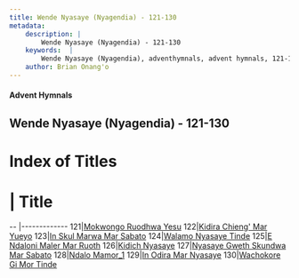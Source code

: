 ```yaml
---
title: Wende Nyasaye (Nyagendia) - 121-130
metadata:
    description: |
        Wende Nyasaye (Nyagendia) - 121-130
    keywords:  |
        Wende Nyasaye (Nyagendia), adventhymnals, advent hymnals, 121-130
    author: Brian Onang'o
---
```


#### Advent Hymnals
## Wende Nyasaye (Nyagendia) - 121-130

# Index of Titles
# | Title                        
-- |-------------
121|[Mokwongo Ruodhwa Yesu](/wende-nyasaye/101-200/121-130/Mokwongo-Ruodhwa-Yesu)
122|[Kidira Chieng' Mar Yueyo](/wende-nyasaye/101-200/121-130/Kidira-Chieng'-Mar-Yueyo)
123|[In Skul Marwa Mar Sabato](/wende-nyasaye/101-200/121-130/In-Skul-Marwa-Mar-Sabato)
124|[Walamo Nyasaye Tinde](/wende-nyasaye/101-200/121-130/Walamo-Nyasaye-Tinde)
125|[E Ndaloni Maler Mar Ruoth](/wende-nyasaye/101-200/121-130/E-Ndaloni-Maler-Mar-Ruoth)
126|[Kidich Nyasaye](/wende-nyasaye/101-200/121-130/Kidich-Nyasaye)
127|[Nyasaye Gweth Skundwa Mar Sabato](/wende-nyasaye/101-200/121-130/Nyasaye-Gweth-Skundwa-Mar-Sabato)
128|[Ndalo Mamor_1](/wende-nyasaye/101-200/121-130/Ndalo-Mamor_1)
129|[In Odira Mar Nyasaye](/wende-nyasaye/101-200/121-130/In-Odira-Mar-Nyasaye)
130|[Wachokore Gi Mor Tinde](/wende-nyasaye/101-200/121-130/Wachokore-Gi-Mor-Tinde)